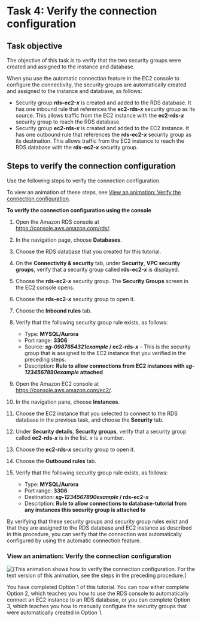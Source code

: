 # Task 4: Verify the connection configuration<a name="option1-task4-verify-connection-configuration"></a>

## Task objective<a name="option1-task4-verify-connection-configuration-task-objective"></a>

The objective of this task is to verify that the two security groups were created and assigned to the instance and database\.

When you use the automatic connection feature in the EC2 console to configure the connectivity, the security groups are automatically created and assigned to the instance and database, as follows:
+ Security group **rds\-ec2\-*x*** is created and added to the RDS database\. It has one inbound rule that references the **ec2\-rds\-*x*** security group as its source\. This allows traffic from the EC2 instance with the **ec2\-rds\-*x*** security group to reach the RDS database\.
+ Security group **ec2\-rds\-*x*** is created and added to the EC2 instance\. It has one outbound rule that references the **rds\-ec2\-*x*** security group as its destination\. This allows traffic from the EC2 instance to reach the RDS database with the **rds\-ec2\-*x*** security group\.

## Steps to verify the connection configuration<a name="option1-task4-verify-connection-configuration-steps"></a>

Use the following steps to verify the connection configuration\.

To view an animation of these steps, see [View an animation: Verify the connection configuration](#option1-task4-verify-connection-configuration-animation)\.

**To verify the connection configuration using the console**

1. Open the Amazon RDS console at [https://console\.aws\.amazon\.com/rds/](https://console.aws.amazon.com/rds/)\.

1. In the navigation page, choose **Databases**\.

1. Choose the RDS database that you created for this tutorial\.

1. On the **Connectivity & security** tab, under **Security**, **VPC security groups**, verify that a security group called **rds\-ec2\-*x*** is displayed\.

1. Choose the **rds\-ec2\-*x*** security group\. The **Security Groups** screen in the EC2 console opens\.

1. Choose the **rds\-ec2\-*x*** security group to open it\.

1. Choose the **Inbound rules** tab\.

1. Verify that the following security group rule exists, as follows:
   + Type: **MYSQL/Aurora**
   + Port range: **3306**
   + Source: ***sg\-0987654321example* / ec2\-rds\-*x*** – This is the security group that is assigned to the EC2 instance that you verified in the preceding steps\.
   + Description: **Rule to allow connections from EC2 instances with *sg\-1234567890example* attached**

1. Open the Amazon EC2 console at [https://console\.aws\.amazon\.com/ec2/](https://console.aws.amazon.com/ec2/)\.

1. In the navigation pane, choose **Instances**\.

1. Choose the EC2 instance that you selected to connect to the RDS database in the previous task, and choose the **Security** tab\.

1. Under **Security details**, **Security groups**, verify that a security group called **ec2\-rds\-*x*** is in the list\. *x* is a number\.

1. Choose the **ec2\-rds\-*x*** security group to open it\.

1. Choose the **Outbound rules** tab\.

1. Verify that the following security group rule exists, as follows:
   + Type: **MYSQL/Aurora**
   + Port range: **3306**
   + Destination: ***sg\-1234567890example* / rds\-ec2\-*x***
   + Description: **Rule to allow connections to **database\-tutorial** from any instances this security group is attached to**

By verifying that these security groups and security group rules exist and that they are assigned to the RDS database and EC2 instance as described in this procedure, you can verify that the connection was automatically configured by using the automatic connection feature\.

### View an animation: Verify the connection configuration<a name="option1-task4-verify-connection-configuration-animation"></a>

![\[This animation shows how to verify the connection configuration. For the text version of this animation, see the steps in the preceding procedure.\]](http://docs.aws.amazon.com/AWSEC2/latest/WindowsGuide/images/tutorial-verify-automatic-connection.gif)

You have completed Option 1 of this tutorial\. You can now either complete Option 2, which teaches you how to use the RDS console to automatically connect an EC2 instance to an RDS database, or you can complete Option 3, which teaches you how to manually configure the security groups that were automatically created in Option 1\.